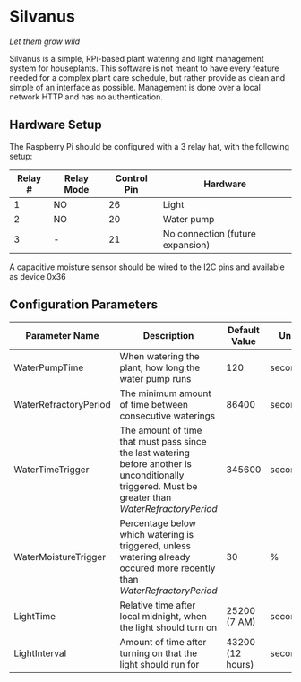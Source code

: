 # Silvanus 
*Let them grow wild*

Silvanus is a simple, RPi-based plant watering and light management system for houseplants. This software is not meant to have every feature needed for a complex plant care schedule, but rather provide as clean and simple of an interface as possible. Management is done over a local network HTTP and has no authentication.

## Hardware Setup

The Raspberry Pi should be configured with a 3 relay hat, with the following setup:

| Relay # | Relay Mode | Control Pin | Hardware |
|-|-|-|-|
1 | NO | 26 | Light
2 | NO | 20 | Water pump
3 | - | 21 | No connection (future expansion)

A capacitive moisture sensor should be wired to the I2C pins and available as device 0x36

## Configuration Parameters

| Parameter Name | Description | Default Value | Unit |
|---------------------|-------------|-------------|-|
| WaterPumpTime     | When watering the plant, how long the water pump runs | 120 | seconds |
| WaterRefractoryPeriod | The minimum amount of time between consecutive waterings | 86400 | seconds |
| WaterTimeTrigger    | The amount of time that must pass since the last watering before another is unconditionally triggered. Must be greater than *WaterRefractoryPeriod* | 345600 | seconds
| WaterMoistureTrigger  | Percentage below which watering is triggered, unless watering already occured more recently than *WaterRefractoryPeriod* | 30 | %
| LightTime          | Relative time after local midnight, when the light should turn on | 25200 (7 AM) | seconds
| LightInterval | Amount of time after turning on that the light should run for | 43200 (12 hours) | seconds
